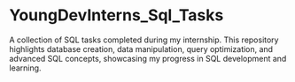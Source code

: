 # YoungDevInterns_Sql_Tasks
A collection of SQL tasks completed during my internship. This repository highlights database creation, data manipulation, query optimization, and advanced SQL concepts, showcasing my progress in SQL development and learning.
